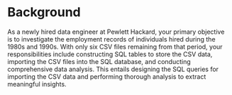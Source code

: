 # Background

As a newly hired data engineer at Pewlett Hackard, your primary objective is to investigate the employment records of individuals hired during the 1980s and 1990s. With only six CSV files remaining from that period, your responsibilities include constructing SQL tables to store the CSV data, importing the CSV files into the SQL database, and conducting comprehensive data analysis. This entails designing the SQL queries for importing the CSV data and performing thorough analysis to extract meaningful insights.

